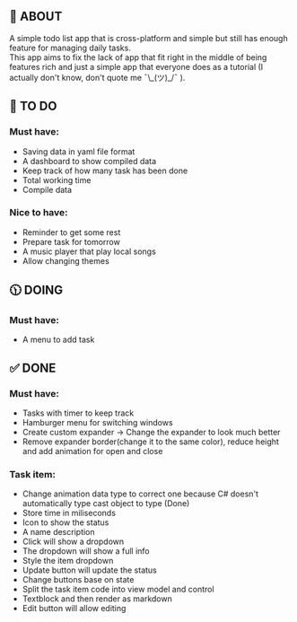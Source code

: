 ## 📖 ABOUT
A simple todo list app that is cross-platform and simple but still has enough feature for managing daily tasks.</br>
This app aims to fix the lack of app that fit right in the middle of being features rich and just a simple app that everyone does as a tutorial (I actually don't know, don't quote me ¯\\\_(ツ)_/¯ ). </br>

## 🎯 TO DO
### Must have:
- Saving data in yaml file format
- A dashboard to show compiled data
- Keep track of how many task has been done
- Total working time
- Compile data

### Nice to have:
- Reminder to get some rest
- Prepare task for tomorrow
- A music player that play local songs
- Allow changing themes

## 🕦 DOING
### Must have:
- A menu to add task

## ✅ DONE
### Must have:
- Tasks with timer to keep track
- Hamburger menu for switching windows
- Create custom expander -> Change the expander to look much better
- Remove expander border(change it to the same color), reduce height and add animation for open and close

### Task item:
- Change animation data type to correct one because C# doesn't automatically type cast object to type (Done)
- Store time in miliseconds
- Icon to show the status
- A name description
- Click will show a dropdown
- The dropdown will show a full info
- Style the item dropdown
- Update button will update the status
- Change buttons base on state
- Split the task item code into view model and control
- Textblock and then render as markdown
- Edit button will allow editing
